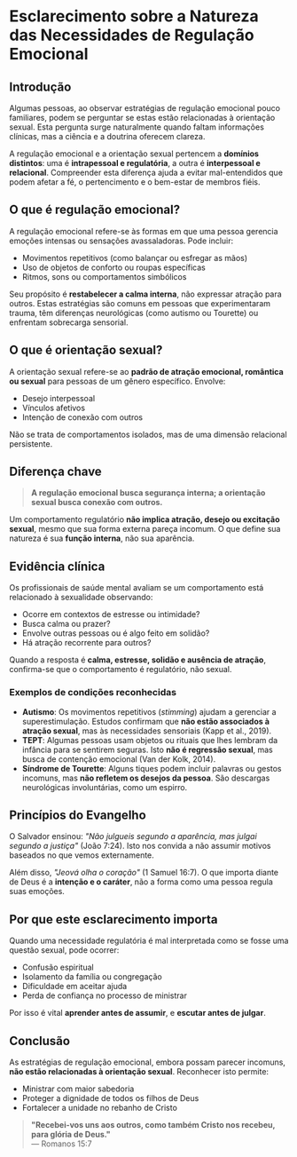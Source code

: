 # Esclarecimento sobre a Natureza das Necessidades de Regulação Emocional

## Introdução

Algumas pessoas, ao observar estratégias de regulação emocional pouco familiares, podem se perguntar se estas estão relacionadas à orientação sexual. Esta pergunta surge naturalmente quando faltam informações clínicas, mas a ciência e a doutrina oferecem clareza.

A regulação emocional e a orientação sexual pertencem a **domínios distintos**: uma é **intrapessoal e regulatória**, a outra é **interpessoal e relacional**. Compreender esta diferença ajuda a evitar mal-entendidos que podem afetar a fé, o pertencimento e o bem-estar de membros fiéis.

## O que é regulação emocional?

A regulação emocional refere-se às formas em que uma pessoa gerencia emoções intensas ou sensações avassaladoras. Pode incluir:
- Movimentos repetitivos (como balançar ou esfregar as mãos)  
- Uso de objetos de conforto ou roupas específicas  
- Ritmos, sons ou comportamentos simbólicos  

Seu propósito é **restabelecer a calma interna**, não expressar atração para outros. Estas estratégias são comuns em pessoas que experimentaram trauma, têm diferenças neurológicas (como autismo ou Tourette) ou enfrentam sobrecarga sensorial.

## O que é orientação sexual?

A orientação sexual refere-se ao **padrão de atração emocional, romântica ou sexual** para pessoas de um gênero específico. Envolve:
- Desejo interpessoal  
- Vínculos afetivos  
- Intenção de conexão com outros  

Não se trata de comportamentos isolados, mas de uma dimensão relacional persistente.

## Diferença chave

> **A regulação emocional busca segurança interna; a orientação sexual busca conexão com outros.**

Um comportamento regulatório **não implica atração, desejo ou excitação sexual**, mesmo que sua forma externa pareça incomum. O que define sua natureza é sua **função interna**, não sua aparência.

## Evidência clínica

Os profissionais de saúde mental avaliam se um comportamento está relacionado à sexualidade observando:
- Ocorre em contextos de estresse ou intimidade?  
- Busca calma ou prazer?  
- Envolve outras pessoas ou é algo feito em solidão?  
- Há atração recorrente para outros?  

Quando a resposta é **calma, estresse, solidão e ausência de atração**, confirma-se que o comportamento é regulatório, não sexual.

### Exemplos de condições reconhecidas

- **Autismo**: Os movimentos repetitivos (*stimming*) ajudam a gerenciar a superestimulação. Estudos confirmam que **não estão associados à atração sexual**, mas às necessidades sensoriais (Kapp et al., 2019).  
- **TEPT**: Algumas pessoas usam objetos ou rituais que lhes lembram da infância para se sentirem seguras. Isto **não é regressão sexual**, mas busca de contenção emocional (Van der Kolk, 2014).  
- **Síndrome de Tourette**: Alguns tiques podem incluir palavras ou gestos incomuns, mas **não refletem os desejos da pessoa**. São descargas neurológicas involuntárias, como um espirro.

## Princípios do Evangelho

O Salvador ensinou: *"Não julgueis segundo a aparência, mas julgai segundo a justiça"* (João 7:24). Isto nos convida a não assumir motivos baseados no que vemos externamente.

Além disso, *"Jeová olha o coração"* (1 Samuel 16:7). O que importa diante de Deus é a **intenção e o caráter**, não a forma como uma pessoa regula suas emoções.

## Por que este esclarecimento importa

Quando uma necessidade regulatória é mal interpretada como se fosse uma questão sexual, pode ocorrer:
- Confusão espiritual  
- Isolamento da família ou congregação  
- Dificuldade em aceitar ajuda  
- Perda de confiança no processo de ministrar  

Por isso é vital **aprender antes de assumir**, e **escutar antes de julgar**.

## Conclusão

As estratégias de regulação emocional, embora possam parecer incomuns, **não estão relacionadas à orientação sexual**. Reconhecer isto permite:
- Ministrar com maior sabedoria  
- Proteger a dignidade de todos os filhos de Deus  
- Fortalecer a unidade no rebanho de Cristo  

> **"Recebei-vos uns aos outros, como também Cristo nos recebeu, para glória de Deus."**  
> — Romanos 15:7
